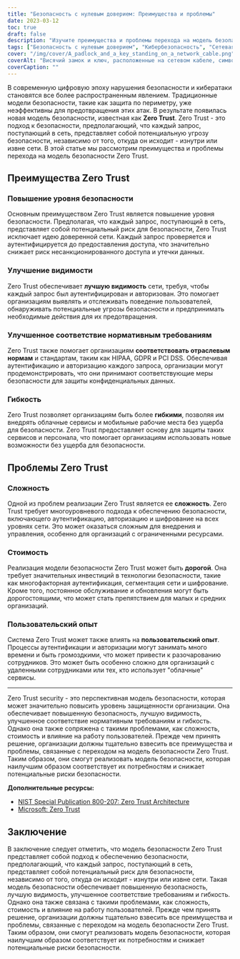 ```yaml
---
title: "Безопасность с нулевым доверием: Преимущества и проблемы"
date: 2023-03-12
toc: true
draft: false
description: "Изучите преимущества и проблемы перехода на модель безопасности Zero Trust в современную цифровую эпоху."
tags: ["Безопасность с нулевым доверием", "Кибербезопасность", "Сетевая безопасность", "Облачная безопасность", "Защита информации", "Модель безопасности", "Аутентификация", "Авторизация", "Шифрование", "Соответствие требованиям", "HIPAA", "GDPR", "PCI DSS", "Пользовательский опыт", "Стоимость", "Комплексность", "Многоуровневая безопасность", "Видимость", "Гибкость", "Нарушения безопасности"]
cover: "/img/cover/A_padlock_and_a_key_standing_on_a_network_cable.png"
coverAlt: "Висячий замок и ключ, расположенные на сетевом кабеле, символически представляют собой систему Zero Trust Security."
coverCaption: ""
---
```


В современную цифровую эпоху нарушения безопасности и кибератаки становятся все более распространенным явлением. Традиционные модели безопасности, такие как защита по периметру, уже неэффективны для предотвращения этих атак. В результате появилась новая модель безопасности, известная как **Zero Trust**. Zero Trust - это подход к безопасности, предполагающий, что каждый запрос, поступающий в сеть, представляет собой потенциальную угрозу безопасности, независимо от того, откуда он исходит - изнутри или извне сети. В этой статье мы рассмотрим преимущества и проблемы перехода на модель безопасности Zero Trust.

## Преимущества Zero Trust

### Повышение уровня безопасности

Основным преимуществом Zero Trust является повышение уровня безопасности. Предполагая, что каждый запрос, поступающий в сеть, представляет собой потенциальный риск для безопасности, Zero Trust исключает идею доверенной сети. Каждый запрос проверяется и аутентифицируется до предоставления доступа, что значительно снижает риск несанкционированного доступа и утечки данных.

### Улучшение видимости

Zero Trust обеспечивает **лучшую видимость** сети, требуя, чтобы каждый запрос был аутентифицирован и авторизован. Это помогает организациям выявлять и отслеживать поведение пользователей, обнаруживать потенциальные угрозы безопасности и предпринимать необходимые действия для их предотвращения.

### Улучшенное соответствие нормативным требованиям

Zero Trust также помогает организациям **соответствовать отраслевым нормам** и стандартам, таким как HIPAA, GDPR и PCI DSS. Обеспечивая аутентификацию и авторизацию каждого запроса, организации могут продемонстрировать, что они принимают соответствующие меры безопасности для защиты конфиденциальных данных.

### Гибкость

Zero Trust позволяет организациям быть более **гибкими**, позволяя им внедрять облачные сервисы и мобильные рабочие места без ущерба для безопасности. Zero Trust предоставляет основу для защиты таких сервисов и персонала, что помогает организациям использовать новые возможности без ущерба для безопасности.

## Проблемы Zero Trust

### Сложность

Одной из проблем реализации Zero Trust является ее **сложность**. Zero Trust требует многоуровневого подхода к обеспечению безопасности, включающего аутентификацию, авторизацию и шифрование на всех уровнях сети. Это может оказаться сложным для внедрения и управления, особенно для организаций с ограниченными ресурсами.

### Стоимость

Реализация модели безопасности Zero Trust может быть **дорогой**. Она требует значительных инвестиций в технологии безопасности, такие как многофакторная аутентификация, сегментация сети и шифрование. Кроме того, постоянное обслуживание и обновления могут быть дорогостоящими, что может стать препятствием для малых и средних организаций.

### Пользовательский опыт

Система Zero Trust может также влиять на **пользовательский опыт**. Процессы аутентификации и авторизации могут занимать много времени и быть громоздкими, что может привести к разочарованию сотрудников. Это может быть особенно сложно для организаций с удаленными сотрудниками или тех, кто использует "облачные" сервисы.

______

Zero Trust security - это перспективная модель безопасности, которая может значительно повысить уровень защищенности организации. Она обеспечивает повышенную безопасность, лучшую видимость, улучшенное соответствие нормативным требованиям и гибкость. Однако она также сопряжена с такими проблемами, как сложность, стоимость и влияние на работу пользователей. Прежде чем принять решение, организации должны тщательно взвесить все преимущества и проблемы, связанные с переходом на модель безопасности Zero Trust. Таким образом, они смогут реализовать модель безопасности, которая наилучшим образом соответствует их потребностям и снижает потенциальные риски безопасности.

**Дополнительные ресурсы:**
- [NIST Special Publication 800-207: Zero Trust Architecture](https://csrc.nist.gov/publications/detail/sp/800-207/final)
- [Microsoft: Zero Trust](https://www.microsoft.com/en-us/security/business/zero-trust)

## Заключение

В заключение следует отметить, что модель безопасности Zero Trust представляет собой подход к обеспечению безопасности, предполагающий, что каждый запрос, поступающий в сеть, представляет собой потенциальный риск для безопасности, независимо от того, откуда он исходит - изнутри или извне сети. Такая модель безопасности обеспечивает повышенную безопасность, лучшую видимость, улучшенное соответствие требованиям и гибкость. Однако она также связана с такими проблемами, как сложность, стоимость и влияние на работу пользователей. Прежде чем принять решение, организации должны тщательно взвесить все преимущества и проблемы, связанные с переходом на модель безопасности Zero Trust. Таким образом, они смогут реализовать модель безопасности, которая наилучшим образом соответствует их потребностям и снижает потенциальные риски безопасности.
